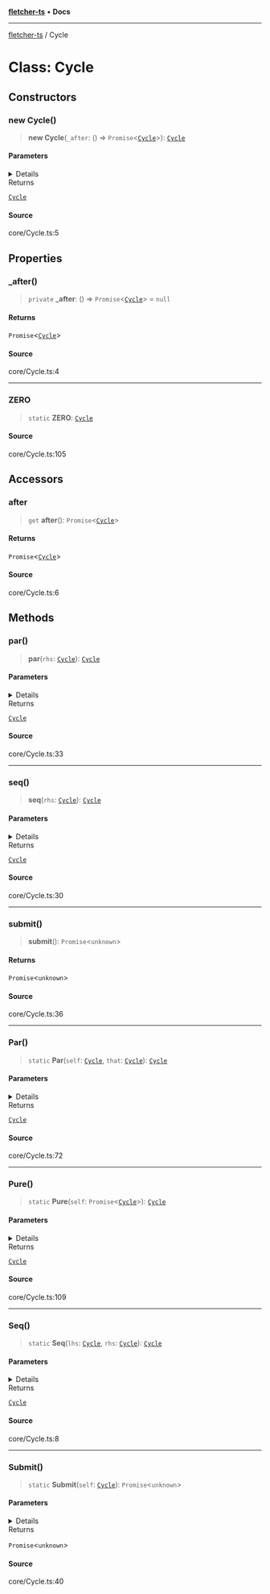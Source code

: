 [**fletcher-ts**](../README.md) • **Docs**

***

[fletcher-ts](../globals.md) / Cycle

# Class: Cycle

## Constructors

### new Cycle()

> **new Cycle**(`_after`: () => `Promise`\<[`Cycle`](Cycle.md)\>): [`Cycle`](Cycle.md)

#### Parameters

<details>  

| Parameter | Type |
| :------ | :------ |
| `_after` | () => `Promise`\<[`Cycle`](Cycle.md)\> |
  

</details

#### Returns

[`Cycle`](Cycle.md)

#### Source

core/Cycle.ts:5

## Properties

### \_after()

> `private` **\_after**: () => `Promise`\<[`Cycle`](Cycle.md)\> = `null`

#### Returns

`Promise`\<[`Cycle`](Cycle.md)\>

#### Source

core/Cycle.ts:4

***

### ZERO

> `static` **ZERO**: [`Cycle`](Cycle.md)

#### Source

core/Cycle.ts:105

## Accessors

### after

> `get` **after**(): `Promise`\<[`Cycle`](Cycle.md)\>

#### Returns

`Promise`\<[`Cycle`](Cycle.md)\>

#### Source

core/Cycle.ts:6

## Methods

### par()

> **par**(`rhs`: [`Cycle`](Cycle.md)): [`Cycle`](Cycle.md)

#### Parameters

<details>  

| Parameter | Type |
| :------ | :------ |
| `rhs` | [`Cycle`](Cycle.md) |
  

</details

#### Returns

[`Cycle`](Cycle.md)

#### Source

core/Cycle.ts:33

***

### seq()

> **seq**(`rhs`: [`Cycle`](Cycle.md)): [`Cycle`](Cycle.md)

#### Parameters

<details>  

| Parameter | Type |
| :------ | :------ |
| `rhs` | [`Cycle`](Cycle.md) |
  

</details

#### Returns

[`Cycle`](Cycle.md)

#### Source

core/Cycle.ts:30

***

### submit()

> **submit**(): `Promise`\<`unknown`\>

#### Returns

`Promise`\<`unknown`\>

#### Source

core/Cycle.ts:36

***

### Par()

> `static` **Par**(`self`: [`Cycle`](Cycle.md), `that`: [`Cycle`](Cycle.md)): [`Cycle`](Cycle.md)

#### Parameters

<details>  

| Parameter | Type |
| :------ | :------ |
| `self` | [`Cycle`](Cycle.md) |
| `that` | [`Cycle`](Cycle.md) |
  

</details

#### Returns

[`Cycle`](Cycle.md)

#### Source

core/Cycle.ts:72

***

### Pure()

> `static` **Pure**(`self`: `Promise`\<[`Cycle`](Cycle.md)\>): [`Cycle`](Cycle.md)

#### Parameters

<details>  

| Parameter | Type |
| :------ | :------ |
| `self` | `Promise`\<[`Cycle`](Cycle.md)\> |
  

</details

#### Returns

[`Cycle`](Cycle.md)

#### Source

core/Cycle.ts:109

***

### Seq()

> `static` **Seq**(`lhs`: [`Cycle`](Cycle.md), `rhs`: [`Cycle`](Cycle.md)): [`Cycle`](Cycle.md)

#### Parameters

<details>  

| Parameter | Type |
| :------ | :------ |
| `lhs` | [`Cycle`](Cycle.md) |
| `rhs` | [`Cycle`](Cycle.md) |
  

</details

#### Returns

[`Cycle`](Cycle.md)

#### Source

core/Cycle.ts:8

***

### Submit()

> `static` **Submit**(`self`: [`Cycle`](Cycle.md)): `Promise`\<`unknown`\>

#### Parameters

<details>  

| Parameter | Type |
| :------ | :------ |
| `self` | [`Cycle`](Cycle.md) |
  

</details

#### Returns

`Promise`\<`unknown`\>

#### Source

core/Cycle.ts:40
